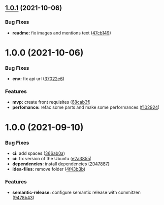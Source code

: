 ## [1.0.1](https://github.com/dijalmasilva/dialog-pwa-test-ui/compare/v1.0.0...v1.0.1) (2021-10-06)


### Bug Fixes

* **readme:** fix images and mentions text ([47cb149](https://github.com/dijalmasilva/dialog-pwa-test-ui/commit/47cb14936faaacf5e8a7c2c9ef09283ab826f484))

# 1.0.0 (2021-10-06)


### Bug Fixes

* **env:** fix api url ([37022e6](https://github.com/dijalmasilva/dialog-pwa-test-ui/commit/37022e667f010b5d77f533f7adc6bec2641d7846))


### Features

* **mvp:** create front requisites ([68cab3f](https://github.com/dijalmasilva/dialog-pwa-test-ui/commit/68cab3f709d64fdbea3cefa53d7a9c7535d4ef72))
* **perfomance:** refac some parts and make some performances ([f102924](https://github.com/dijalmasilva/dialog-pwa-test-ui/commit/f10292430d55b693f3fedb6db2858c909e4dc782))

# 1.0.0 (2021-09-10)


### Bug Fixes

* **ci:** add spaces ([366ab0a](https://github.com/dijalmasilva/template-eslint-prettier-semantic-release-typescript/commit/366ab0a732c058d8fccb792e20a76a816924ba5b))
* **ci:** fix version of the Ubuntu ([e2a3855](https://github.com/dijalmasilva/template-eslint-prettier-semantic-release-typescript/commit/e2a385501b82cbd9c26edade85a969def8998833))
* **dependencies:** install dependencies ([2047887](https://github.com/dijalmasilva/template-eslint-prettier-semantic-release-typescript/commit/2047887178ebdad99cd5f557fb33c3b27291bc06))
* **idea-files:** remove folder ([4f43b3b](https://github.com/dijalmasilva/template-eslint-prettier-semantic-release-typescript/commit/4f43b3b0510cb5e5468b339a78f33e840a3b1eae))


### Features

* **semantic-release:** configure semantic release with commitzen ([9478b43](https://github.com/dijalmasilva/template-eslint-prettier-semantic-release-typescript/commit/9478b43bf47498fa369f9dad33c22afa3eadca80))
